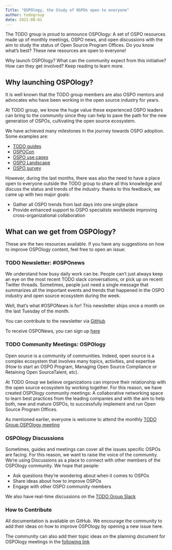 ```yaml
---
Title: "OSPOlogy, the Study of OSPOs open to everyone"
author: todogroup
date: 2021-08-01
---
```



The TODO group is proud to announce OSPOlogy: A set of OSPO resources made up of monthly meetings, OSPO news, and open discussions with the aim to study the status of Open Source Program Offices. Do you know what’s best? These new resources are open to everyone!

Why launch OSPOlogy? What can the community expect from this initiative? How can they get involved? Keep reading to learn more.

## Why launching OSPOlogy?

It is well known that the TODO group members are also OSPO mentors and advocates who have been working in the open source industry for years. 

At TODO group, we know the huge value these experienced OSPO leaders can bring to the community since they can help to pave the path for the new generation of OSPOs, cultivating the open source ecosystem.

We have achieved many milestones in the journey towards OSPO adoption. Some examples are:

* [TODO guides](https://todogroup.org/guides/)
* [OSPOCon](https://events.linuxfoundation.org/ospocon/)
* [OSPO use cases](https://github.com/todogroup/todogroup.org/tree/main/content/en/guides/casestudies)
* [OSPO Landscape](https://landscape.todogroup.org/)
* [OSPO survey](https://github.com/todogroup/osposurvey)

However, during the last months, there was also the need to have a place open to everyone outside the TODO group to share all this knowledge and discuss the status and trends of the industry. thanks to this feedback, we came up with two major goals:

* Gather all OSPO trends from last days into one single place
* Provide enhanced support to OSPO specialists worldwide improving cross-organizational collaboration

## What can we get from OSPOlogy?

These are the two resources available.  If you have any suggestions on how to improve OSPOlogy content, feel free to open an issue:

### TODO Newsletter: #OSPOnews

We understand how busy daily work can be. People can’t just always keep an eye on the most recent TODO slack conversations, or pick up on recent Twitter threads. Sometimes, people just need a single message that summarizes all the important events and trends that happened in the OSPO industry and open source ecosystem during the week.

Well, that’s what #OSPONews is for! This newsletter ships once a month on the last Tuesday of the month.

You can contribute to the newsletter via [GitHub](https://github.com/todogroup/ospology/tree/main/newsletter)

To receive OSPONews, you can sign up [here](https://www.getrevue.co/profile/osponews)

### TODO Community Meetings: OSPOlogy

Open source is a community of communities. Indeed, open source is a complex ecosystem that involves many topics, activities, and expertise (How to start an OSPO Program, Managing Open Source Compliance or Retaining Open SourceTalent, etc).

At TODO Group we believe organizations can improve their relationship with the open source ecosystem by working together. For this reason, we have created OSPOlogy community meetings: A collaborative networking space to learn best practices from the leading companies and with the aim to help both, new and mature OSPOs, to successfully implement and run Open Source Program Offices.

As mentioned earlier, everyone is welcome to attend the monthly [TODO Group OSPOlogy meeting](https://community.linuxfoundation.org/todo-group/)


### OSPOlogy Discussions

Sometimes, guides and meetings can cover all the issues specific OSPOs are facing. For this reason, we want to raise the voice of the community. We’re using Discussions as a place to connect with other members of the OSPOlogy community. We hope that people:

* Ask questions they’re wondering about when it comes to OSPOs
* Share ideas about how to improve OSPOs
* Engage with other OSPO community members

We also have real-time discussions on the [TODO Group Slack](http://slack.todogroup.org)

### How to Contribute

All documentation is available on GitHub. We encourage the community to add their ideas on how to improve OSPOlogy by opening a new issue here.

The community can also add their topic ideas on the planning document for OSPOlogy meetings in the [following link](https://docs.google.com/document/d/1_J2N2mi3vP1vdOtlvcBNEUh1M1Hawl8mu403HU3wEqQ/edit#heading=h.oqjgzg5a7to2)
